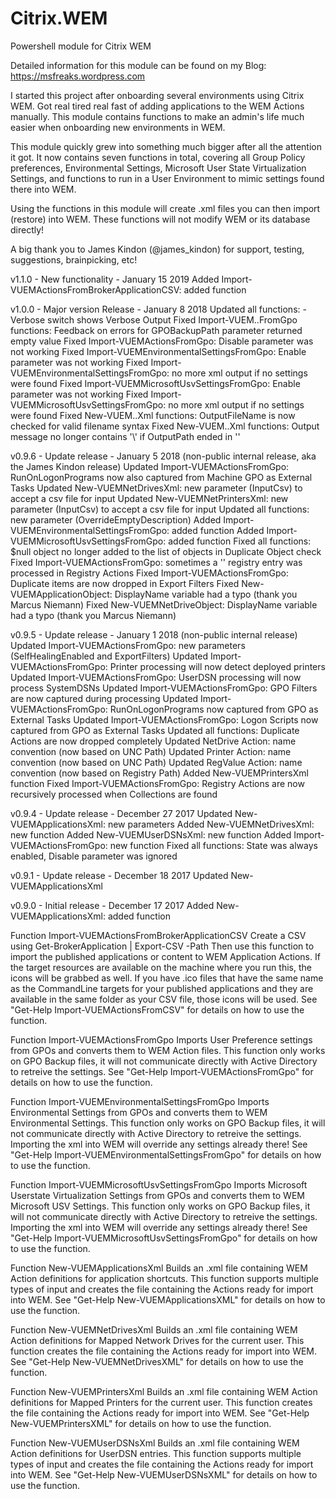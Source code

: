 
# Citrix.WEM
Powershell module for Citrix WEM

Detailed information for this module can be found on my Blog:
https://msfreaks.wordpress.com

I started this project after onboarding several environments using Citrix WEM.
Got real tired real fast of adding applications to the WEM Actions manually.
This module contains functions to make an admin's life much easier when onboarding
new environments in WEM.

This module quickly grew into something much bigger after all the attention it got.
It now contains seven functions in total, covering all Group Policy preferences, Environmental Settings,
Microsoft User State Virtualization Settings, and functions to run in a User Environment to mimic settings
found there into WEM.

Using the functions in this module will create .xml files you can then import (restore) into WEM.
These functions will not modify WEM or its database directly!

A big thank you to James Kindon (@james_kindon) for support, testing, suggestions, brainpicking, etc!

v1.1.0 - New functionality - January 15 2019
Added Import-VUEMActionsFromBrokerApplicationCSV: added function

v1.0.0 - Major version Release - January 8 2018
Updated all functions: -Verbose switch shows Verbose Output
Fixed Import-VUEM..FromGpo functions: Feedback on errors for GPOBackupPath parameter returned empty value
Fixed Import-VUEMActionsFromGpo: Disable parameter was not working
Fixed Import-VUEMEnvironmentalSettingsFromGpo: Enable parameter was not working
Fixed Import-VUEMEnvironmentalSettingsFromGpo: no more xml output if no settings were found
Fixed Import-VUEMMicrosoftUsvSettingsFromGpo: Enable parameter was not working
Fixed Import-VUEMMicrosoftUsvSettingsFromGpo: no more xml output if no settings were found
Fixed New-VUEM..Xml functions: OutputFileName is now checked for valid filename syntax
Fixed New-VUEM..Xml functions: Output message no longer contains '\\' if OutputPath ended in '\'

v0.9.6 - Update release - January 5 2018 (non-public internal release, aka the James Kindon release)
Updated Import-VUEMActionsFromGpo: RunOnLogonPrograms now also captured from Machine GPO as External Tasks
Updated New-VUEMNetDrivesXml: new parameter (InputCsv) to accept a csv file for input
Updated New-VUEMNetPrintersXml: new parameter (InputCsv) to accept a csv file for input
Updated all functions: new parameter (OverrideEmptyDescription)
Added Import-VUEMEnvironmentalSettingsFromGpo: added function
Added Import-VUEMMicrosoftUsvSettingsFromGpo: added function
Fixed all functions: $null object no longer added to the list of objects in Duplicate Object check
Fixed Import-VUEMActionsFromGpo: sometimes a '\' registry entry was processed in Registry Actions
Fixed Import-VUEMActionsFromGpo: Duplicate items are now dropped in Export Filters
Fixed New-VUEMApplicationObject: DisplayName variable had a typo (thank you Marcus Niemann)
Fixed New-VUEMNetDriveObject: DisplayName variable had a typo (thank you Marcus Niemann)

v0.9.5 - Update release - January 1 2018 (non-public internal release)
Updated Import-VUEMActionsFromGpo: new parameters (SelfHealingEnabled and ExportFilters)
Updated Import-VUEMActionsFromGpo: Printer processing will now detect deployed printers
Updated Import-VUEMActionsFromGpo: UserDSN processing will now process SystemDSNs
Updated Import-VUEMActionsFromGpo: GPO Filters are now captured during processing
Updated Import-VUEMActionsFromGpo: RunOnLogonPrograms now captured from GPO as External Tasks
Updated Import-VUEMActionsFromGpo: Logon Scripts now captured from GPO as External Tasks
Updated all functions: Duplicate Actions are now dropped completely
Updated NetDrive Action: name convention (now based on UNC Path)
Updated Printer Action: name convention (now based on UNC Path)
Updated RegValue Action: name convention (now based on Registry Path)
Added New-VUEMPrintersXml function
Fixed Import-VUEMActionsFromGpo: Registry Actions are now recursively processed when Collections are found

v0.9.4 - Update release - December 27 2017
Updated New-VUEMApplicationsXml: new parameters
Added New-VUEMNetDrivesXml: new function
Added New-VUEMUserDSNsXml: new function
Added Import-VUEMActionsFromGpo: new function
Fixed all functions: State was always enabled, Disable parameter was ignored

v0.9.1 - Update release - December 18 2017
Updated New-VUEMApplicationsXml

v0.9.0 - Initial release - December 17 2017
Added New-VUEMApplicationsXml: added function

Function Import-VUEMActionsFromBrokerApplicationCSV
Create a CSV using Get-BrokerApplication | Export-CSV -Path <path to output csv file>
Then use this function to import the published applications or content to WEM Application Actions.
If the target resources are available on the machine where you run this, the icons will be grabbed as well.
If you have .ico files that have the same name as the CommandLine targets for your published applications
and they are available in the same folder as your CSV file, those icons will be used.
See "Get-Help Import-VUEMActionsFromCSV" for details on how to use the function.


Function Import-VUEMActionsFromGpo
Imports User Preference settings from GPOs and converts them to WEM Action files.
This function only works on GPO Backup files, it will not communicate directly with
Active Directory to retreive the settings.
See "Get-Help Import-VUEMActionsFromGpo" for details on how to use the function.


Function Import-VUEMEnvironmentalSettingsFromGpo
Imports Environmental Settings from GPOs and converts them to WEM Environmental Settings.
This function only works on GPO Backup files, it will not communicate directly with
Active Directory to retreive the settings.
Importing the xml into WEM will override any settings already there!
See "Get-Help Import-VUEMEnvironmentalSettingsFromGpo" for details on how to use the function.


Function Import-VUEMMicrosoftUsvSettingsFromGpo
Imports Microsoft Userstate Virtualization Settings from GPOs and converts them to WEM Microsoft USV Settings.
This function only works on GPO Backup files, it will not communicate directly with
Active Directory to retreive the settings.
Importing the xml into WEM will override any settings already there!
See "Get-Help Import-VUEMMicrosoftUsvSettingsFromGpo" for details on how to use the function.


Function New-VUEMApplicationsXml
Builds an .xml file containing WEM Action definitions for application shortcuts.
This function supports multiple types of input and creates the file containing the Actions
ready for import into WEM.
See "Get-Help New-VUEMApplicationsXML" for details on how to use the function.


Function New-VUEMNetDrivesXml
Builds an .xml file containing WEM Action definitions for Mapped Network Drives for the current user.
This function creates the file containing the Actions ready for import into WEM.
See "Get-Help New-VUEMNetDrivesXML" for details on how to use the function.


Function New-VUEMPrintersXml
Builds an .xml file containing WEM Action definitions for Mapped Printers for the current user.
This function creates the file containing the Actions ready for import into WEM.
See "Get-Help New-VUEMPrintersXML" for details on how to use the function.


Function New-VUEMUserDSNsXml
Builds an .xml file containing WEM Action definitions for UserDSN entries.
This function supports multiple types of input and creates the file containing the Actions
ready for import into WEM.
See "Get-Help New-VUEMUserDSNsXML" for details on how to use the function.
